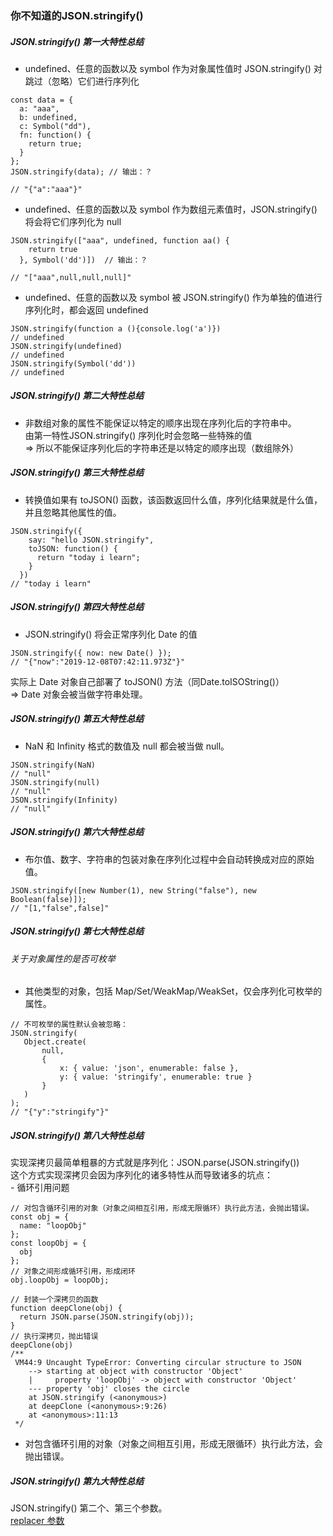 ### 你不知道的JSON.stringify()

##### JSON.stringify() 第一大特性总结
- undefined、任意的函数以及 symbol 作为对象属性值时 JSON.stringify() 对跳过（忽略）它们进行序列化
```
const data = {
  a: "aaa",
  b: undefined,
  c: Symbol("dd"),
  fn: function() {
    return true;
  }
};
JSON.stringify(data); // 输出：？

// "{"a":"aaa"}"
```
- undefined、任意的函数以及 symbol 作为数组元素值时，JSON.stringify() 将会将它们序列化为 null
```
JSON.stringify(["aaa", undefined, function aa() {
    return true
  }, Symbol('dd')])  // 输出：？

// "["aaa",null,null,null]"
```
- undefined、任意的函数以及 symbol 被 JSON.stringify() 作为单独的值进行序列化时，都会返回 undefined
```
JSON.stringify(function a (){console.log('a')})
// undefined
JSON.stringify(undefined)
// undefined
JSON.stringify(Symbol('dd'))
// undefined
```

##### JSON.stringify() 第二大特性总结

- 非数组对象的属性不能保证以特定的顺序出现在序列化后的字符串中。<br/>
  由第一特性JSON.stringify() 序列化时会忽略一些特殊的值 <br/> => 所以不能保证序列化后的字符串还是以特定的顺序出现（数组除外）
  
##### JSON.stringify() 第三大特性总结

- 转换值如果有 toJSON() 函数，该函数返回什么值，序列化结果就是什么值，并且忽略其他属性的值。

```
JSON.stringify({
    say: "hello JSON.stringify",
    toJSON: function() {
      return "today i learn";
    }
  })
// "today i learn"
```

##### JSON.stringify() 第四大特性总结

- JSON.stringify() 将会正常序列化 Date 的值
```
JSON.stringify({ now: new Date() });
// "{"now":"2019-12-08T07:42:11.973Z"}"
```
实际上 Date 对象自己部署了 toJSON() 方法（同Date.toISOString()）<br/>=> Date 对象会被当做字符串处理。

##### JSON.stringify() 第五大特性总结
- NaN 和 Infinity 格式的数值及 null 都会被当做 null。
 ```
 JSON.stringify(NaN)
// "null"
JSON.stringify(null)
// "null"
JSON.stringify(Infinity)
// "null"
 ```
 
 ##### JSON.stringify() 第六大特性总结
 - 布尔值、数字、字符串的包装对象在序列化过程中会自动转换成对应的原始值。
 ```
 JSON.stringify([new Number(1), new String("false"), new Boolean(false)]);
 // "[1,"false",false]"
 ```
 
 ##### JSON.stringify() 第七大特性总结
 ###### 关于对象属性的是否可枚举
 - 其他类型的对象，包括 Map/Set/WeakMap/WeakSet，仅会序列化可枚举的属性。
 ```
 // 不可枚举的属性默认会被忽略：
JSON.stringify( 
    Object.create(
        null, 
        { 
            x: { value: 'json', enumerable: false }, 
            y: { value: 'stringify', enumerable: true } 
        }
    )
);
// "{"y":"stringify"}"
 ```
 
 ##### JSON.stringify() 第八大特性总结
 实现深拷贝最简单粗暴的方式就是序列化：JSON.parse(JSON.stringify())<br/>
 这个方式实现深拷贝会因为序列化的诸多特性从而导致诸多的坑点：<br/> - 循环引用问题<br/>
```
// 对包含循环引用的对象（对象之间相互引用，形成无限循环）执行此方法，会抛出错误。 
const obj = {
  name: "loopObj"
};
const loopObj = {
  obj
};
// 对象之间形成循环引用，形成闭环
obj.loopObj = loopObj;

// 封装一个深拷贝的函数
function deepClone(obj) {
  return JSON.parse(JSON.stringify(obj));
}
// 执行深拷贝，抛出错误
deepClone(obj)
/**
 VM44:9 Uncaught TypeError: Converting circular structure to JSON
    --> starting at object with constructor 'Object'
    |     property 'loopObj' -> object with constructor 'Object'
    --- property 'obj' closes the circle
    at JSON.stringify (<anonymous>)
    at deepClone (<anonymous>:9:26)
    at <anonymous>:11:13
 */
```
- 对包含循环引用的对象（对象之间相互引用，形成无限循环）执行此方法，会抛出错误。 

 ##### JSON.stringify() 第九大特性总结
 
 JSON.stringify() 第二个、第三个参数。 <br/>[replacer 参数](https://juejin.im/post/5decf09de51d45584d238319)
